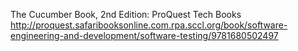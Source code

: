 
The Cucumber Book, 2nd Edition: ProQuest Tech Books
 http://proquest.safaribooksonline.com.rpa.sccl.org/book/software-engineering-and-development/software-testing/9781680502497
